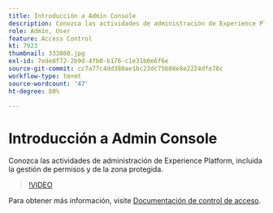 ```yaml
---
title: Introducción a Admin Console
description: Conozca las actividades de administración de Experience Platform, incluida la gestión de permisos y de la zona protegida.
role: Admin, User
feature: Access Control
kt: 7923
thumbnail: 333860.jpg
exl-id: 7ede8f72-2b9d-4fb0-b176-c1e31b0e6f6e
source-git-commit: cc7a77c4dd380ae1bc23dc75608e8e2224dfe78c
workflow-type: tm+mt
source-wordcount: '47'
ht-degree: 80%

---
```


# Introducción a Admin Console

Conozca las actividades de administración de Experience Platform, incluida la gestión de permisos y de la zona protegida.

>[!VIDEO](https://video.tv.adobe.com/v/333860?quality=12&learn=on)

Para obtener más información, visite [Documentación de control de acceso](https://experienceleague.adobe.com/docs/experience-platform/access-control/home.html?lang=es).